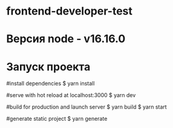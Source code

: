 # frontend-developer-test

# Версия node - v16.16.0

# Запуск проекта

#install dependencies
$ yarn install

#serve with hot reload at localhost:3000
$ yarn dev

#build for production and launch server
$ yarn build
$ yarn start

#generate static project
$ yarn generate

